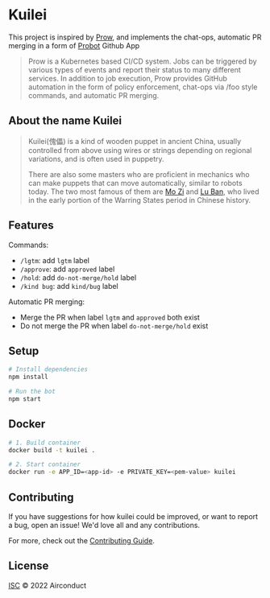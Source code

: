 # Kuilei

This project is inspired by [Prow](https://github.com/kubernetes/test-infra/tree/master/prow), and implements the chat-ops, automatic PR merging in a form of [Probot](https://github.com/probot/probot) Github App
> Prow is a Kubernetes based CI/CD system. Jobs can be triggered by various types of events and report their status to many different services. In addition to job execution, Prow provides GitHub automation in the form of policy enforcement, chat-ops via /foo style commands, and automatic PR merging.


## About the name Kuilei
> Kuilei(傀儡) is a kind of wooden puppet in ancient China, usually controlled from above using wires or strings depending on regional variations, and is often used in puppetry. 
> 
> There are also some masters who are proficient in mechanics who can make puppets that can move automatically, similar to robots today. The two most famous of them are [Mo Zi](https://en.wikipedia.org/wiki/Mozi) and [Lu Ban](https://en.wikipedia.org/wiki/Lu_Ban), who lived in the early portion of the Warring States period in Chinese history.

## Features

Commands:
- `/lgtm`: add `lgtm` label
- `/approve`: add `approved` label
- `/hold`: add `do-not-merge/hold` label
- `/kind bug`: add `kind/bug` label

Automatic PR merging:
- Merge the PR when label `lgtm` and `approved` both exist
- Do not merge the PR when label `do-not-merge/hold` exist

## Setup

```sh
# Install dependencies
npm install

# Run the bot
npm start
```

## Docker

```sh
# 1. Build container
docker build -t kuilei .

# 2. Start container
docker run -e APP_ID=<app-id> -e PRIVATE_KEY=<pem-value> kuilei
```

## Contributing

If you have suggestions for how kuilei could be improved, or want to report a bug, open an issue! We'd love all and any contributions.

For more, check out the [Contributing Guide](CONTRIBUTING.md).

## License

[ISC](LICENSE) © 2022 Airconduct
